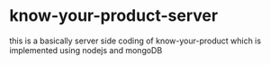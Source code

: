 # know-your-product-server

this is a basically server side coding of know-your-product which is implemented using nodejs and mongoDB
